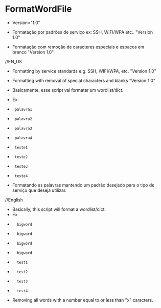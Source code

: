 # FormatWordFile


+ Version="1.0"

+ Formatação por padrões de serviço ex: SSH, WIFI/WPA etc.. "Version 1.0"
+ Formatação com remoção de caracteres especiais e espaços em branco "Version 1.0"

//EN_US

+ Formatting by service standards e.g. SSH, WIFI/WPA, etc. "Version 1.0"
+ Formatting with removal of special characters and blanks "Version 1.0"


+ Basicamente, esse script vai formatar um wordlist/dict.
+ Ex:
+      palavra1
+      palavra2
+      palavra3
+      palavra4
+      teste1
+      teste2
+      teste3
+      teste4

+ Formatando as palavras mantendo um padrão desejado para o tipo de serviço que deseja utilizar.

//English

+ Basically, this script will format a wordlist/dict. 
+ Ex: 
+       bigword
+       bigword
+       bigword
+       bigword
+       test1
+       test2
+       test3
+       test4
       
+ Removing all words with a number equal to or less than "x" caracters.
